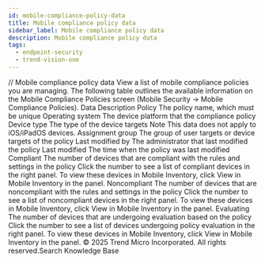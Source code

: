 ```yaml
---
id: mobile-compliance-policy-data
title: Mobile compliance policy data
sidebar_label: Mobile compliance policy data
description: Mobile compliance policy data
tags:
  - endpoint-security
  - trend-vision-one
---
```


/*<![CDATA[*/ $('#title').html($('meta[name=map-description]').attr('content')); /*]]>*/ Mobile compliance policy data View a list of mobile compliance policies you are managing. The following table outlines the available information on the Mobile Compliance Policies screen (Mobile Security → Mobile Compliance Policies). Data Description Policy The policy name, which must be unique Operating system The device platform that the compliance policy Device type The type of the device targets Note This data does not apply to iOS/iPadOS devices. Assignment group The group of user targets or device targets of the policy Last modified by The administrator that last modified the policy Last modified The time when the policy was last modified Compliant The number of devices that are compliant with the rules and settings in the policy Click the number to see a list of compliant devices in the right panel. To view these devices in Mobile Inventory, click View in Mobile Inventory in the panel. Noncompliant The number of devices that are noncompliant with the rules and settings in the policy Click the number to see a list of noncompliant devices in the right panel. To view these devices in Mobile Inventory, click View in Mobile Inventory in the panel. Evaluating The number of devices that are undergoing evaluation based on the policy Click the number to see a list of devices undergoing policy evaluation in the right panel. To view these devices in Mobile Inventory, click View in Mobile Inventory in the panel. © 2025 Trend Micro Incorporated. All rights reserved.Search Knowledge Base